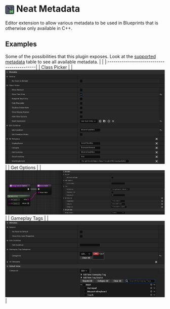 # <img src="Resources/Icon128.png" style="height:1.0em;" align="center"/> Neat Metadata
Editor extension to allow various metadata to be used in Blueprints that is otherwise only available in C++.

## Examples
Some of the possibilities that this plugin exposes. Look at the [supported metadata](https://github.com/pramberg/NeatMetadata/wiki/Supported-Metadata) table to see all available metadata.
|                                            |
|:-------------------------------------------|
| Class Picker                               |
| ![](Documentation/Example_ClassPicker.png) |
| Get Options                                |
| ![](Documentation/Example_Text.png)        |
| Gameplay Tags                              |
| ![](Documentation/Example_GameplayTag.png) |
